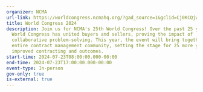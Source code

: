 ```yaml
---
organizer: NCMA
url-link: https://worldcongress.ncmahq.org/?gad_source=1&gclid=Cj0KCQjw_qexBhCoARIsAFgBlev0Tps-Q55Fh5op_85ka6-gsTZ4YWwsblCvZ9UvzJhoIXH1VaD2bdEaAldmEALw_wcB
title: World Congress 2024
description: Join us for NCMA's 25th World Congress! Over the past 25 years,
  World Congress has united buyers and sellers, proving the impact of
  collaborative problem-solving. This year, the event will bring together the
  entire contract management community, setting the stage for 25 more years of
  improved contracting and outcomes.
start-time: 2024-07-23T08:00:00.000-00:00
end-time: 2024-07-23T17:00:00.000-00:00
event-type: In-person
gov-only: true
is-external: true
---
```

